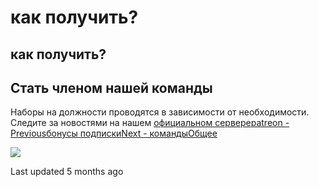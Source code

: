 # как получить?

## как получить?

## Стать членом нашей команды <a id="become-a-member-of-our-team"></a>

Наборы на должности проводятся в зависимости от необходимости. Следите за новостями на нашем [официальном сервере](https://discord.gg/m7xjxvz)​[patreon - Previousбонусы подписки](bonusy-podpiski.md)[Next - командыОбщее]()

![](https://lh3.googleusercontent.com/a-/AAuE7mA15Fx0BDcGpoij8vh8ZeV_yDglZ8VkBRM6hqTN8w)

Last updated 5 months ago

